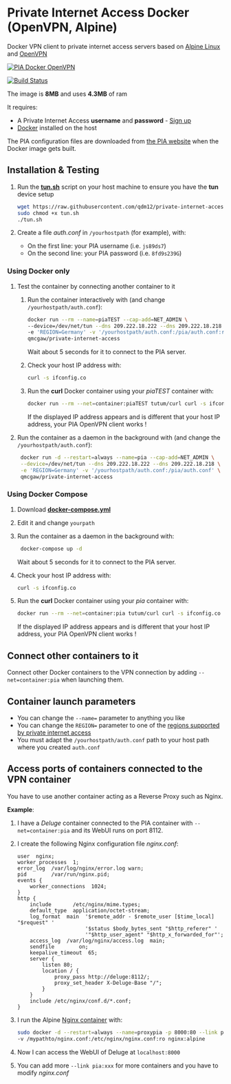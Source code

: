 # Private Internet Access Docker (OpenVPN, Alpine)

Docker VPN client to private internet access servers based on [Alpine Linux](https://alpinelinux.org/) and [OpenVPN](https://openvpn.net/)

[![PIA Docker OpenVPN](https://github.com/qdm12/private-internet-access-docker/raw/master/readme/title.png)](https://hub.docker.com/r/qmcgaw/private-internet-access/)

[![Build Status](https://travis-ci.org/qdm12/private-internet-access-docker.svg?branch=master)](https://travis-ci.org/qdm12/private-internet-access-docker)

The image is **8MB** and uses **4.3MB** of ram 

It requires:
- A Private Internet Access **username** and **password** - [Sign up](https://www.privateinternetaccess.com/pages/buy-vpn/)
- [Docker](https://docs.docker.com/install/) installed on the host

The PIA configuration files are downloaded from [the PIA website](https://www.privateinternetaccess.com/openvpn/openvpn.zip) when the Docker image gets built.

## Installation & Testing

1. Run the [**tun.sh**](https://raw.githubusercontent.com/qdm12/private-internet-access-docker/master/tun.sh) script on your host machine to ensure you have the **tun** device setup

    ```bash
    wget https://raw.githubusercontent.com/qdm12/private-internet-access-docker/master/tun.sh
    sudo chmod +x tun.sh
    ./tun.sh
    ```

1. Create a file *auth.conf* in `/yourhostpath` (for example), with:
    - On the first line: your PIA username (i.e. `js89ds7`)
    - On the second line: your PIA password (i.e. `8fd9s239G`)
    
### Using Docker only

1. Test the container by connecting another container to it
    1. Run the container interactively with (and change `/yourhostpath/auth.conf`):

        ```bash
        docker run --rm --name=piaTEST --cap-add=NET_ADMIN \
        --device=/dev/net/tun --dns 209.222.18.222 --dns 209.222.18.218 \
        -e 'REGION=Germany' -v '/yourhostpath/auth.conf:/pia/auth.conf:ro' \
        qmcgaw/private-internet-access
        ```

        Wait about 5 seconds for it to connect to the PIA server.
    1. Check your host IP address with:

        ```bash
        curl -s ifconfig.co
        ```

    1. Run the **curl** Docker container using your *piaTEST* container with:

        ```bash
        docker run --rm --net=container:piaTEST tutum/curl curl -s ifconfig.co
        ```

        If the displayed IP address appears and is different that your host IP address, your PIA OpenVPN client works !    

1. Run the container as a daemon in the background with (and change the `/yourhostpath/auth.conf`):

   ```bash
    docker run -d --restart=always --name=pia --cap-add=NET_ADMIN \
    --device=/dev/net/tun --dns 209.222.18.222 --dns 209.222.18.218 \
    -e 'REGION=Germany' -v '/yourhostpath/auth.conf:/pia/auth.conf' \
    qmcgaw/private-internet-access
    ```
        
### Using Docker Compose

1. Download [**docker-compose.yml**](https://github.com/qdm12/private-internet-access-docker/blob/master/docker-compose.yml)
1. Edit it and change `yourpath`
1. Run the container as a daemon in the background with:

   ```bash
    docker-compose up -d
    ```

    Wait about 5 seconds for it to connect to the PIA server.
1. Check your host IP address with:

    ```bash
    curl -s ifconfig.co
    ```

1. Run the **curl** Docker container using your *pia* container with:

    ```bash
    docker run --rm --net=container:pia tutum/curl curl -s ifconfig.co
    ```

    If the displayed IP address appears and is different that your host IP address, your PIA OpenVPN client works !    


## Connect other containers to it

Connect other Docker containers to the VPN connection by adding `--net=container:pia` when launching them.

## Container launch parameters

- You can change the `--name=` parameter to anything you like
- You can change the `REGION=` parameter to one of the [regions supported by private internet access](https://www.privateinternetaccess.com/pages/network/)
- You must adapt the `/yourhostpath/auth.conf` path to your host path where you created `auth.conf`

## Access ports of containers connected to the VPN container

You have to use another container acting as a Reverse Proxy such as Nginx. 

**Example**:

1. I have a *Deluge* container connected to the PIA container with `--net=container:pia` and its WebUI runs on port 8112.
2. I create the following Nginx configuration file *nginx.conf*:

    ```
    user  nginx;
    worker_processes  1;
    error_log  /var/log/nginx/error.log warn;
    pid        /var/run/nginx.pid;
    events {
        worker_connections  1024;
    }
    http {
        include       /etc/nginx/mime.types;
        default_type  application/octet-stream;
        log_format  main  '$remote_addr - $remote_user [$time_local] "$request" '
                          '$status $body_bytes_sent "$http_referer" '
                          '"$http_user_agent" "$http_x_forwarded_for"';
        access_log  /var/log/nginx/access.log  main;
        sendfile        on;
        keepalive_timeout  65;
        server {
            listen 80;
            location / {
                proxy_pass http://deluge:8112/;
                proxy_set_header X-Deluge-Base "/";
            }
        }
        include /etc/nginx/conf.d/*.conf;
    }
    ```

3. I run the Alpine [Nginx container](https://hub.docker.com/_/nginx/) with:

    ```bash
    sudo docker -d --restart=always --name=proxypia -p 8000:80 --link pia:deluge \
    -v /mypathto/nginx.conf:/etc/nginx/nginx.conf:ro nginx:alpine
    ```
    
4. Now I can access the WebUI of Deluge at `localhost:8000`
5. You can add more `--link pia:xxx` for more containers and you have to modify *nginx.conf*
